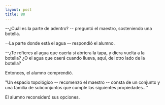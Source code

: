 ```yaml
---
layout: post
title: 80
---
```


--¿Cuál es la parte de adentro? -- preguntó el maestro, sosteniendo una botella.

--La parte donde está el agua -- respondió el alumno.

--¿Te refieres al agua que caería si abriera la tapa, y diera vuelta a la botella? ¿O el agua que caerá cuando llueva, aquí, del otro lado de la botella?

Entonces, el alumno comprendió.

"Un espacio topológico -- recomenzó el maestro -- consta de un conjunto y una familia de subconjuntos que cumple las siguientes propiedades..."

El alumno reconsideró sus opciones.
